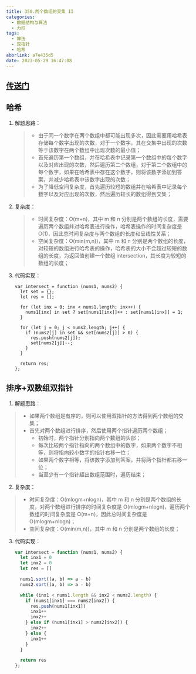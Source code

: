 ```yaml
---
title: 350.两个数组的交集 II
categories:
  - 数据结构与算法
  - 力扣
tags:
  - 算法
  - 双指针
  - 哈希
abbrlink: a7e435d5
date: 2023-05-29 16:47:08
---
```


## [传送门](https://leetcode.cn/problems/intersection-of-two-arrays-ii/)

## 哈希
1. 解题思路：
    >- 由于同一个数字在两个数组中都可能出现多次，因此需要用哈希表存储每个数字出现的次数，对于一个数字，其在交集中出现的次数等于该数字在两个数组中出现次数的最小值；
    >- 首先遍历第一个数组，并在哈希表中记录第一个数组中的每个数字以及对应出现的次数，然后遍历第二个数组，对于第二个数组中的每个数字，如果在哈希表中存在这个数字，则将该数字添加到答案，并减少哈希表中该数字出现的次数；
    >- 为了降低空间复杂度，首先遍历较短的数组并在哈希表中记录每个数字以及对应出现的次数，然后遍历较长的数组得到交集；
2. 复杂度：
    >- 时间复杂度：O(m+n)，其中 m 和 n 分别是两个数组的长度，需要遍历两个数组并对哈希表进行操作，哈希表操作的时间复杂度是 O(1)，因此总时间复杂度与两个数组的长度和呈线性关系；
    >- 空间复杂度：O(min(m,n))，其中 m 和 n 分别是两个数组的长度，对较短的数组进行哈希表的操作，哈希表的大小不会超过较短的数组的长度，为返回值创建一个数组 intersection，其长度为较短的数组的长度；
3. 代码实现：
    ```JS
    var intersect = function (nums1, nums2) {
      let set = {};
      let res = [];
      
      for (let inx = 0; inx < nums1.length; inx++) {
        nums1[inx] in set ? set[nums1[inx]]++ : set[nums1[inx]] = 1;
      }
    
      for (let j = 0; j < nums2.length; j++) {
        if (nums2[j] in set && set[nums2[j]] > 0) {
          res.push(nums2[j]);
          set[nums2[j]]--;
        }
      }
    
      return res;
    };
    ```

## 排序+双数组双指针
1. 解题思路：
>- 如果两个数组是有序的，则可以使用双指针的方法得到两个数组的交集；
>- 首先对两个数组进行排序，然后使用两个指针遍历两个数组；
>   - 初始时，两个指针分别指向两个数组的头部；
>   - 每次比较两个指针指向的两个数组中的数字，如果两个数字不相等，则将指向较小数字的指针右移一位；
>   - 如果两个数字相等，将该数字添加到答案，并将两个指针都右移一位；
>   - 当至少有一个指针超出数组范围时，遍历结束；
2. 复杂度：
>- 时间复杂度：O(mlogm+nlogn)，其中 m 和 n 分别是两个数组的长度，对两个数组进行排序的时间复杂度是 O(mlogm+nlogn)，遍历两个数组的时间复杂度是 O(m+n)，因此总时间复杂度是 O(mlogm+nlogn)；
>- 空间复杂度：O(min(m,n))，其中 m 和 n 分别是两个数组的长度；
3. 代码实现：
    ```js
    var intersect = function (nums1, nums2) {
      let inx1 = 0
      let inx2 = 0
      let res = []
    
      nums1.sort((a, b) => a - b)
      nums2.sort((a, b) => a - b)
    
      while (inx1 < nums1.length && inx2 < nums2.length) {
        if (nums1[inx1] === nums2[inx2]) {
          res.push(nums1[inx1])
          inx1++
          inx2++
        } else if (nums1[inx1] > nums2[inx2]) {
          inx2++
        } else {
          inx1++
        }
      }
    
      return res
    };
    ```
